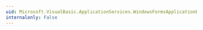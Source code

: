 ```yaml
---
uid: Microsoft.VisualBasic.ApplicationServices.WindowsFormsApplicationBase.ShowSplashScreen
internalonly: False
---
```

